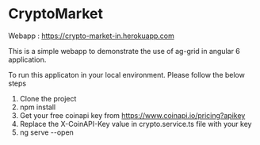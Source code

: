 # CryptoMarket

Webapp : https://crypto-market-in.herokuapp.com

This is a simple webapp to demonstrate the use of ag-grid in angular 6 application.

To run this applicaton in your local environment. Please follow the below steps

1. Clone the project
2. npm install
3. Get your free coinapi key from https://www.coinapi.io/pricing?apikey
4. Replace the X-CoinAPI-Key value in crypto.service.ts file with your key
5. ng serve --open
